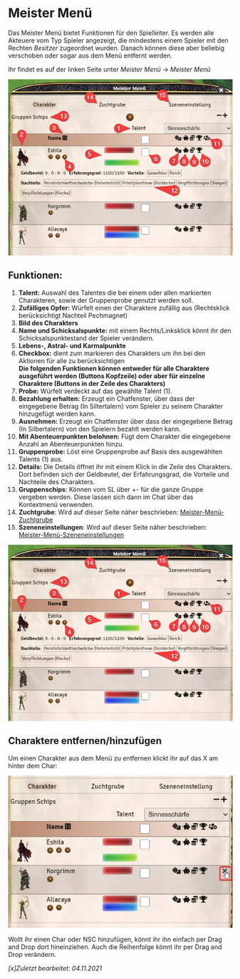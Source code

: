 # Meister Menü
Das Meister Menü bietet Funktionen für den Spielleiter. Es werden alle Akteuere vom Typ Spieler angezeigt, die mindestens einem Spieler mit den Rechten *Besitzer* zugeordnet wurden. Danach können diese aber beliebig verschoben oder sogar aus dem Menü entfernt werden.

Ihr findet es auf der linken Seite unter *Meister Menü* -> *Meister Menü*

![Meister Menü öffnen](de/images/de-meister-menue_0.webp)

## Funktionen:  
 
1. **Talent:** Auswahl des Talentes die bei einem oder allen markierten Charakteren, sowie der Gruppenprobe genutzt werden soll. 
2. **Zufälliges Opfer:** Würfelt einen der Charaktere zufällig aus (Rechtsklick berücksichtigt Nachteil Pechmagnet)  
3. **Bild des Charakters**
4. **Name und Schicksalspunkte:** mit einem Rechts/Linksklick könnt ihr den Schicksalspunktestand der Spieler verändern.  
5. **Lebens-, Astral- und Karmalpunkte**  
6. **Checkbox:** dient zum markieren des Charakters um ihn bei den Aktionen für alle zu berücksichtigen    
**Die folgenden Funktionen können entweder für alle Charaktere ausgeführt werden (Buttons Kopfzeile) oder aber für einzelne Charaktere (Buttons in der Zeile des Charakters)**
7. **Probe:** Würfelt verdeckt auf das gewählte Talent (1).  
8. **Bezahlung erhalten:** Erzeugt ein Chatfenster, über dass der eingegebene Betrag (In Siltertalern) vom Spieler zu seinem Charakter hinzugefügt werden kann.  
9. **Ausnehmen:** Erzeugt ein Chatfenster über dass der eingegebene Betrag (In Silbertalern) von den Spielern bezahlt werden kann.  
10. **Mit Abenteuerpunkten belohnen:** Fügt dem Charakter die eingegebene Anzahl an Abenteuerpunkten hinzu.  
11. **Gruppenprobe:** Löst eine Gruppenprobe auf Basis des ausgewählten Talents (1) aus.  
12. **Details:** Die Details öffnet ihr mit einem Klick in die Zeile des Charakters. Dort befinden sich der Geldbeutel, der Erfahrungsgrad, die Vorteile und Nachteile des Charakters.
13. **Gruppenschips**: Können vom SL über +- für die ganze Gruppe vergeben werden. Diese lassen sich dann im Chat über das Kontextmenü verwenden.
14. **Zuchtgrube**: Wird auf dieser Seite näher beschrieben: [Meister-Menü-Zuchtgrube](de-meister-menue-zuchtgrube) 
15. **Szeneneinstellungen**: Wird auf dieser Seite näher beschrieben: [Meister-Menü-Szeneneinstellungen](de-meister-menue-szeneneinstellungen)  

![Meister Menü](de/images/de-meister-menue_0.webp)

## Charaktere entfernen/hinzufügen
Um einen Charakter aus dem Menü zu entfernen klickt ihr auf das X am hinter dem Char:  
  
  ![MM - Char entfernen](de/images/de-meister-menue_1.webp)
  
Wollt ihr einen Char oder NSC hinzufügen, könnt ihr ihn einfach per Drag and Drop dort hineinziehen. Auch die Reihenfolge könnt ihr per Drag and Drop verändern.


*[x]Zuletzt bearbeitet: 04.11.2021*
